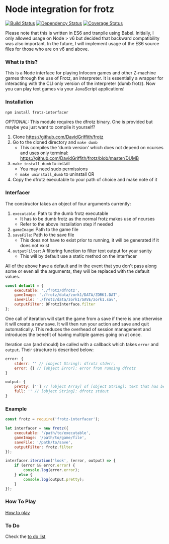 # Node integration for frotz

[![Build Status](https://travis-ci.org/jwoos/javascript_frotz.svg?branch=master)](https://travis-ci.org/jwoos/javascript_frotz)
[![Dependency Status](https://dependencyci.com/github/jwoos/javascript_frotz/badge)](https://dependencyci.com/github/jwoos/javascript_frotz)
[![Coverage Status](https://coveralls.io/repos/github/jwoos/javascript_frotz/badge.svg)](https://coveralls.io/github/jwoos/javascript_frotz)

Please note that this is written in ES6 and tranpile using Babel. Initially, I only allowed usage on Node > v6 but decided that backward compatibility was also important. In the future, I will implement usage of the ES6 source files for those who are on v6 and above.

### What is this?
This is a Node interface for playing Infocom games and other Z-machine games through the use of Frotz, an interpreter. It is essentially a wrapper for interacting with the CLI only version of the interpreter (dumb frotz). Now you can play text games via your JavaScript applications!

### Installation

```bash
npm install frotz-interfacer
```

*OPTIONAL:*
This module requires the dfrotz binary. One is provided but maybe you just want to compile it yourself?

1. Clone https://github.com/DavidGriffith/frotz
2. Go to the cloned directory and `make dumb`
	- This compiles the 'dumb version' which does not depend on ncurses and uses only terminal: https://github.com/DavidGriffith/frotz/blob/master/DUMB
3. `make install_dumb` to install
	- You may need sudo permissions
	- `make uninstall_dumb` to uninstall
OR
3. Copy the dfrotz executable to your path of choice and make note of it

### Interfacer
The constructor takes an object of four arguments currently:

1. `executable`: Path to the dumb frotz executable
	- It has to be dumb frotz as the normal frotz makes use of ncurses
	- Refer to the above installation step if needed
2. `gameImage`: Path to the game file
3. `saveFile`: Path to the save file
	- This does not have to exist prior to running, it will be generated if it does not exist
4. `outputFilter`: A filtering function to filter text output for your sanity
	- This will by default use a static method on the interfacer

All of the above have a default and in the event that you don't pass along some or even all the arguments, they will be replaced with the default values.

```js
const default = {
	executable: './frotz/dfrotz',
	gameImage: './frotz/data/zork1/DATA/ZORK1.DAT',
	saveFile: './frotz/data/zork1/SAVE/zork1.sav',
	outputFilter: DFrotzInterface.filter
};
```

One call of iteration will start the game from a save if there is one otherwise it will create a new save. It will then run your action and save and quit automatically. This reduces the overhead of session management and introduces the benefit of having multiple games going on at once.

Iteration can (and should) be called with a callback which takes `error` and `output`. Their structure is described below:

```js
error: {
	stderr: '' // [object String]: dfrotz stderr,
	error: {} // [object Error]: error from running dfrotz
}

output: {
	pretty: [''] // [object Array] of [object String]: text that has been filtered and trimmed
	full: '' // [object String]: dfrotz stdout
}
```

### Example

```js
const frotz = require('frotz-interfacer');

let interfacer = new frotz({
	executable: '/path/to/executable',
	gameImage: '/path/to/game/file',
	saveFile: '/path/to/save',
	outputFilter: frotz.filter
});

interfacer.iteration('look', (error, output) => {
	if (error && error.error) {
		console.log(error.error);
	} else {
		console.log(output.pretty);
	}
});
```

### How To Play
[How to play](https://github.com/DavidGriffith/frotz/blob/master/HOW_TO_PLAY)

### To Do
Check the [to do list](https://github.com/jwoos/javascript_frotz/issues)
